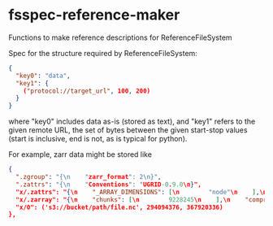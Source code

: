# fsspec-reference-maker
Functions to make reference descriptions for ReferenceFileSystem


Spec for the structure required by ReferenceFileSystem:

```json
{
  "key0": "data",
  "key1": {
    ("protocol://target_url", 100, 200)
  }
}
```

where "key0" includes data as-is (stored as text), and "key1" refers to the given remote URL, the set of bytes
between the given start-stop values (start is inclusive, end is not, as is typical for python).

For example, zarr data might be stored like

```json
{
  ".zgroup": "{\n    "zarr_format": 2\n}",
  ".zattrs": "{\n    "Conventions": "UGRID-0.9.0\n}",
  "x/.zattrs": "{\n    "_ARRAY_DIMENSIONS": [\n        "node"\n    ],\n    "_FillValue": "NaN",\n    "long_name": "longitude",\n    "positive": "east",\n    "standard_name": "longitude",\n    "units": "degrees_east"\n}",
  "x/.zarray": "{\n    "chunks": [\n        9228245\n    ],\n    "compressor": null,\n    "dtype": "<f8",\n    "fill_value": "NaN",\n    "filters": null,\n    "order": "C",\n    "shape": [\n        9228245\n    ],\n    "zarr_format": 2\n}",
  "x/0": ('s3://bucket/path/file.nc', 294094376, 367920336)
},
```
